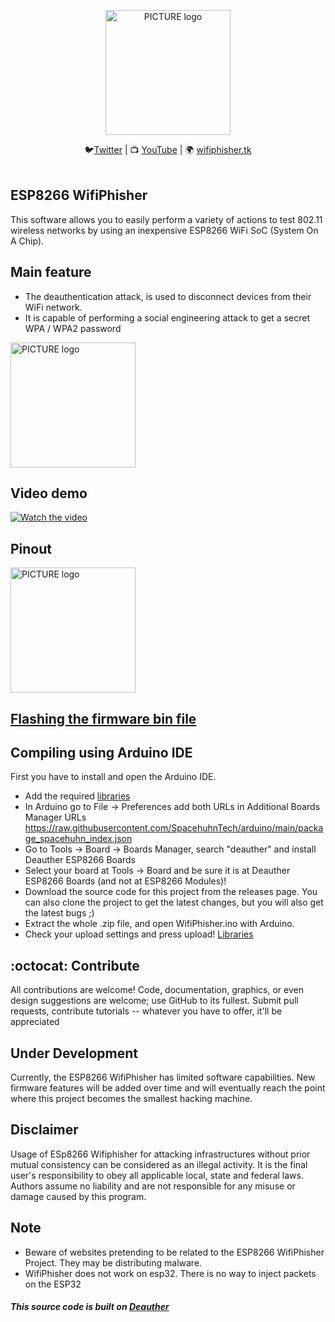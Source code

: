 <p align="center"><img alt="PICTURE logo" src="https://i.imgur.com/QVJjB9k.jpg" width="200"></p>

<p align="center">
  🐦<a href="https://twitter.com/244v234">Twitter</a>
| 📺 <a href="https://www.youtube.com/channel/UC5yaB0VU_u4sY-DiE0BGuSw/featured?view_as=subscriber">YouTube</a>
| 🌍 <a href="https://wifiphisher.tk">wifiphisher.tk</a><br>
<br></p>

## ESP8266 WifiPhisher
This software allows you to easily perform a variety of actions to test 802.11 wireless networks by using an inexpensive ESP8266 WiFi SoC (System On A Chip).

## Main feature
* The deauthentication attack, is used to disconnect devices from their WiFi network.	
* It is capable of performing a social engineering attack to get a secret WPA / WPA2 password
<p><img alt="PICTURE logo" src="https://hackster.imgix.net/uploads/attachments/1212751/z2157794471160_228d60f39af25e94bedaa5f43a7ae730_0KtXp9MOEw.jpg?auto=compress%2Cformat&w=740&h=555&fit=max" width="200"</p>

## Video demo
[![Watch the video](https://img.youtube.com/vi/9W9xHPFy9rc/0.jpg)](https://youtu.be/9W9xHPFy9rc)

## Pinout
<p><img alt="PICTURE logo" src="https://hackster.imgix.net/uploads/attachments/1212694/244v234_pe3ov4zwv9_xBZN30K1NU.jpg?auto=compress%2Cformat&w=740&h=555&fit=max" width="200"></p>

## [Flashing the firmware bin file](https://www.hackster.io/234v244/esp8266-wifiphisher-4ed3d3)

## Compiling using Arduino IDE
First you have to install and open the Arduino IDE.
- Add the required [libraries](https://drive.google.com/drive/folders/1QKlt-UVW6BszD1YrvQ47xcYCMHJUfeuS?usp=sharing)
- In Arduino go to File -> Preferences add both URLs in Additional Boards Manager URLs https://raw.githubusercontent.com/SpacehuhnTech/arduino/main/package_spacehuhn_index.json
- Go to Tools -> Board -> Boards Manager, search "deauther" and install Deauther ESP8266 Boards
- Select your board at Tools -> Board and be sure it is at Deauther ESP8266 Boards (and not at ESP8266 Modules)!
- Download the source code for this project from the releases page. You can also clone the project to get the latest changes, but you will also get the latest bugs ;)
- Extract the whole .zip file, and open WifiPhisher.ino with Arduino.
- Check your upload settings and press upload!
[Libraries](https://drive.google.com/drive/folders/1QKlt-UVW6BszD1YrvQ47xcYCMHJUfeuS?usp=sharing)

## :octocat: Contribute
All contributions are welcome! Code, documentation, graphics, or even design suggestions are welcome; use GitHub to its fullest. Submit pull requests, contribute tutorials -- whatever you have to offer, it'll be appreciated

## Under Development
Currently, the ESP8266 WifiPhisher has limited software capabilities. New firmware features will be added over time and will eventually reach the point where this project becomes the smallest hacking machine.

## Disclaimer
Usage of ESp8266 Wifiphisher for attacking infrastructures without prior mutual consistency can be considered as an illegal activity. It is the final user's responsibility to obey all applicable local, state and federal laws. Authors assume no liability and are not responsible for any misuse or damage caused by this program.

## Note
* Beware of websites pretending to be related to the ESP8266 WifiPhisher Project. They may be distributing malware.
* WifiPhisher does not work on esp32. There is no way to inject packets on the ESP32

##### This source code is built on [Deauther](https://github.com/SpacehuhnTech/esp8266_deauther)
